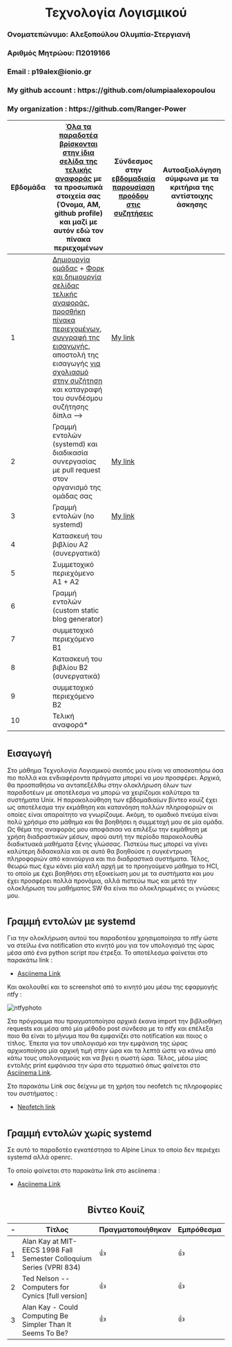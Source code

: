 # <h1 align="center">Τεχνολογία Λογισμικού</h1>

<h3> Ονοματεπώνυμο: Αλεξοπούλου Ολυμπία-Στεργιανή</h3>
<h3> Αριθμός Μητρώου: Π2019166 </h3>
<h3>Email : p19alex@ionio.gr</h3>
<h3>My github account : https://github.com/olumpiaalexopoulou</h3>
<h3>My organization : https://github.com/Ranger-Power</h3>


| Εβδομάδα | [Όλα τα παραδοτέα βρίσκονται στην ίδια σελίδα της τελικής αναφοράς](https://epidrome.github.io/teaching/deliverables/) με τα προσωπικά στοιχεία σας (Όνομα, ΑΜ, github profile) και μαζί με αυτόν εδώ τον πίνακα περιεχομένων | Σύνδεσμος στην [εβδομαδιαία παρουσίαση προόδου στις συζητήσεις](https://github.com/courses-ionio/help/discussions/categories/show-and-tell) | Αυτοαξιολόγηση σύμφωνα με τα κριτήρια της αντίστοιχης άσκησης |
| --- | --- | --- | --- |
| 1 | [Δημιουργία ομάδας](https://epidrome.github.io/teaching/team/) + [Φορκ και δημιουργία σελίδας τελικής αναφοράς](https://epidrome.github.io/teaching/guide/), [προσθήκη πίνακα περιεχομένων](https://raw.githubusercontent.com/courses-ionio/sw/master/README.md), [συγγραφή της εισαγωγής](https://epidrome.github.io/teaching/intro/), αποστολή της εισαγωγής [για σχολιασμό στην συζήτηση](https://github.com/courses-ionio/sw/discussions/categories/show-and-tell) και καταγραφή του συνδέσμου συζήτησης δίπλα --> | [My link](https://github.com/courses-ionio/sw/discussions/1160) | |
| 2 | Γραμμή εντολών (systemd) και διαδικασία συνεργασίας με pull request στον οργανισμό της ομάδας σας | [My link](https://github.com/courses-ionio/sw/discussions/1258)| |
| 3 | Γραμμή εντολών (no systemd) | [My link](https://github.com/courses-ionio/sw/discussions/1316)| |
| 4 | Κατασκευή του βιβλίου Α2 (συνεργατικά) | | |
| 5 | Συμμετοχικό περιεχόμενο A1 + A2 | | |
| 6 | Γραμμή εντολών (custom static blog generator) | | |
| 7 | συμμετοχικό περιεχόμενο B1 | | |
| 8 | Κατασκευή του βιβλίου Β2 (συνεργατικά) | | |
| 9 | συμμετοχικό περιεχόμενο B2 | | |
| 10 | Τελική αναφορά* | | |

# <h2>Εισαγωγή</h2>

Στο μάθημα Τεχνολογία Λογισμικού σκοπός μου είναι να αποσκοπήσω όσα πιο πολλά και ενδιαφέροντα πράγματα μπορεί να μου προσφέρει. Αρχικά, θα προσπαθήσω να ανταπεξέλθω στην ολοκλήρωση όλων των παραδοτέων με αποτέλεσμα να μπορώ να χειρίζομαι καλύτερα τα συστήματα Unix. Η παρακολούθηση των εβδομαδιαίων βίντεο κουίζ έχει ως αποτέλεσμα την εκμάθηση και κατανόηση πολλών πληροφοριών οι οποίες είναι απαραίτητο να γνωρίζουμε. Ακόμη, το ομαδικό πνεύμα είναι πολύ χρήσιμο στο μάθημα και θα βοηθήσει η συμμετοχή μου σε μία ομάδα. Ως θέμα της αναφοράς μου αποφάσισα να επιλέξω την εκμάθηση με χρήση διαδραστικών μέσων, αφού αυτή την περίοδο παρακολουθώ διαδικτυακά μαθήματα ξένης γλώσσας. Πιστεύω πως μπορεί να γίνει καλύτερη διδασκαλία και σε αυτό θα βοηθούσε η συγκέντρωση πληροφοριών από καινούργια και πιο διαδραστικά συστήματα. Τέλος, θεωρώ πως έχω κάνει μία καλή αρχή με το προηγούμενο μάθημα το HCI, το οποίο με έχει βοηθήσει στη εξοικείωση μου με τα συστήματα και μου έχει προσφέρει πολλά προνόμια, αλλά πιστεύω πως και μετά την ολοκλήρωση του μαθήματος SW θα είναι πιο ολοκληρωμένες οι γνώσεις μου.

# <h2>Γραμμή εντολών με systemd</h2>

Για την ολοκλήρωση αυτού του παραδοτέου χρησιμοποίησα το ntfy ώστε να στείλω ένα notification στο κινητό μου για τον υπολογισμό της ώρας μέσα από ένα python script που έτρεξα. 
Το αποτέλεσμα φαίνεται στο παρακάτω link :
  - [Asciinema Link](https://asciinema.org/a/YTnQ5e1akGJ1DMFek5sILKho9)
  
Και ακολουθεί και το screenshot από το κινητό μου μέσω της εφαρμογής ntfy :


![ntfyphoto](https://user-images.githubusercontent.com/72515404/221370295-c61cf5a7-2b45-4205-9938-df955b8d414c.jpg)


Στο πρόγραμμα που πραγματοποίησα αρχικά έκανα import την βιβλιοθήκη requests και μέσα από μία μέθοδο post σύνδεσα με το ntfy και επέλεξα ποιο θα είναι το μήνυμα που θα εμφανίζει στο notification και ποιος ο τίτλος. Έπειτα για τον υπολογισμό και την εμφάνιση της ώρας αρχικοποίησα μία αρχική τιμή στην ώρα και τα λεπτά ώστε να κάνω από κάτω τους υπολογισμούς και να βγει η σωστή ώρα. Τέλος, μέσω μίας εντολής print εμφάνισα την ώρα στο τερματικό όπως φαίνεται στο [Asciinema Link](https://asciinema.org/a/YTnQ5e1akGJ1DMFek5sILKho9).

Στο παρακάτω Link σας δείχνω με τη χρήση του neofetch τις πληροφορίες του συστήματος :
  - [Neofetch link](https://asciinema.org/a/P54gU7mXHLrSRme4dWjWAUVlH)

# <h2>Γραμμή εντολών χωρίς systemd</h2>

Σε αυτό το παραδοτέο εγκατέστησα το Alpine Linux το οποίο δεν περιέχει systemd αλλά openrc.

Το οποίο φαίνεται στο παρακάτω link στο asciinema :

  - [Asciinema Link](https://asciinema.org/a/16dpc2BwBj86Ldo5M9nq0vPzX)
# <h2 align="center">Βίντεο Κουίζ</h2>

| - | Τίτλος | Πραγματοποιήθηκαν | Εμπρόθεσμα |
| ---- | ---- | ---- | ---- |
| 1 | Alan Kay at MIT-EECS 1998 Fall Semester Colloquium Series (VPRI 834) |  :+1:  | :+1: | 
| 2 | Ted Nelson -- Computers for Cynics [full version] |  :+1:  | :+1: | 
| 3 | Alan Kay - Could Computing Be Simpler Than It Seems To Be? |  :+1:  | :+1: | 
